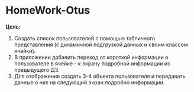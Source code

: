 # HomeWork-Otus
**Цель:**
1. Создать список пользователей с помощью табличного представления (с динамичной подгрузкой данных и своим классом ячейки).
2. В приложении добавить переход от короткой информации о пользователе в ячейке - к экрану подробной информации из предыдущего ДЗ.
3. Для отображения создать 3-4 объекта пользователя и передавать данные о них на следующий экран подробно информации.
